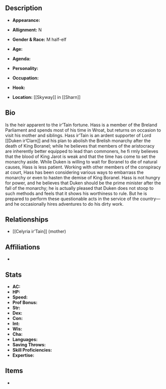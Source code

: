 ## Description
- **Appearance:** 

- **Allignment:** N

- **Gender & Race:** M half-elf

- **Age:** 

- **Agenda:** 

- **Personality:** 

- **Occupation:** 

- **Hook:** 

- **Location:** [[Skyway]] in [[Sharn]]

## Bio
Is the heir apparent to the ir’Tain fortune. Hass is a member of the Breland Parliament and spends most of his time in Wroat, but returns on occasion to visit his mother and siblings. Hass ir’Tain is an ardent supporter of Lord [[Duken ir’Clarn]] and his plan to abolish the Brelish monarchy after the death of King Boranel; while he believes that members of the aristocracy are inherently better equipped to lead than commoners, he fi rmly believes that the blood of King Jarot is weak and that the time has come to set the monarchy aside. While Duken is willing to wait for Boranel to die of natural causes, Hass is less patient. Working with other members of the conspiracy at court, Hass has been considering various ways to embarrass the monarchy or even to hasten the demise of King Boranel. Hass is not hungry for power, and he believes that Duken should be the prime minister after the fall of the monarchy; he is actually pleased that Duken does not stoop to such methods and feels that it shows his worthiness to rule. But he is prepared to perform these questionable acts in the service of the country—and he occasionally hires adventures to do his dirty work.

## Relationships
- [[Celyria ir’Tain]] (mother)

## Affiliations
- 

## Stats
- **AC:** 
- **HP:** 
- **Speed:** 
- **Prof Bonus:** 
- **Str:** 
- **Dex:** 
- **Con:** 
- **Int:** 
- **Wis:** 
- **Cha:** 
- **Languages:** 
- **Saving Throws:** 
- **Skill Proficiencies:** 
- **Expertise:** 


## Items
- 
